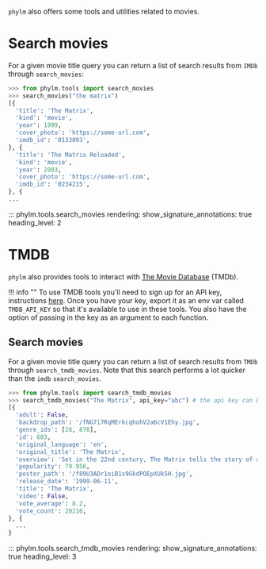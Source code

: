 `phylm` also offers some tools and utilities related to movies.

# Search movies

For a given movie title query you can return a list of search results from `IMDb`
through `search_movies`:

```python
>>> from phylm.tools import search_movies
>>> search_movies("the matrix")
[{
  'title': 'The Matrix',
  'kind': 'movie',
  'year': 1999,
  'cover_photo': 'https://some-url.com',
  'imdb_id': '0133093',
}, {
  'title': 'The Matrix Reloaded',
  'kind': 'movie',
  'year': 2003,
  'cover_photo': 'https://some-url.com',
  'imdb_id': '0234215',
}, {
...
```

::: phylm.tools.search_movies
    rendering:
      show_signature_annotations: true
      heading_level: 2

# TMDB

`phylm` also provides tools to interact with [The Movie Database](https://www.themoviedb.org/) (TMDb).

!!! info ""
    To use TMDB tools you'll need to sign up for an API key, instructions [here](https://developers.themoviedb.org/3).
    Once you have your key, export it as an env var called `TMDB_API_KEY` so that it's
    available to use in these tools. You also have the option of passing in the key as
    an argument to each function.

## Search movies

For a given movie title query you can return a list of search results from `TMDb`
through `search_tmdb_movies`. Note that this search performs a lot quicker than the
`imdb` `search_movies`.

```python
>>> from phylm.tools import search_tmdb_movies
>>> search_tmdb_movies("The Matrix", api_key="abc") # the api key can be provided as an env var instead
[{
  'adult': False,
  'backdrop_path': '/fNG7i7RqMErkcqhohV2a6cV1Ehy.jpg',
  'genre_ids': [28, 878],
  'id': 603,
  'original_language': 'en',
  'original_title': 'The Matrix',
  'overview': 'Set in the 22nd century, The Matrix tells the story of a computer hacker...'
  'popularity': 79.956,
  'poster_path': '/f89U3ADr1oiB1s9GkdPOEpXUk5H.jpg',
  'release_date': '1999-06-11',
  'title': 'The Matrix',
  'video': False,
  'vote_average': 8.2,
  'vote_count': 20216,
}, {
  ...
}
```

::: phylm.tools.search_tmdb_movies
    rendering:
      show_signature_annotations: true
      heading_level: 3
